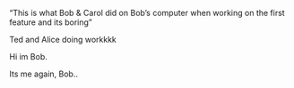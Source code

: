 “This is what Bob & Carol did on Bob’s computer when working on the first feature and its boring”


Ted and Alice doing workkkk

Hi im Bob.

Its me again, Bob..
